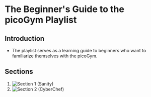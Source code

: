 # The Beginner's Guide to the picoGym Playlist
## Introduction
- The playlist serves as a learning guide to beginners who want to familiarize themselves with the picoGym.

## Sections
1. ![Section 1 (Sanity)](https://github.com/mushy2005/picoCTF/tree/main/Challenges/The%20Beginner's%20Guide%20to%20the%20picoGym/Section%201%20(Sanity))
2. ![Section 2 (CyberChef)](https://github.com/mushy2005/picoCTF/tree/main/Challenges/The%20Beginner's%20Guide%20to%20the%20picoGym/Section%202%20(CyberChef))
